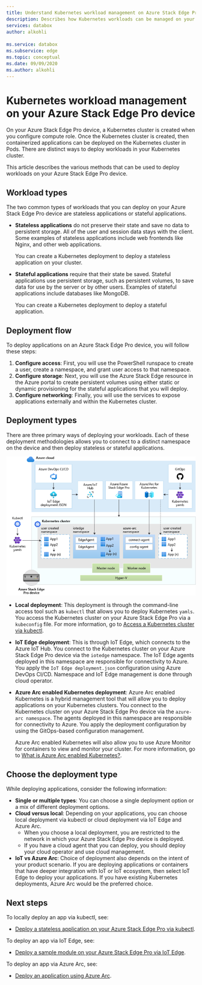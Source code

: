 ```yaml
---
title: Understand Kubernetes workload management on Azure Stack Edge Pro device| Microsoft Docs
description: Describes how Kubernetes workloads can be managed on your Azure Stack Edge Pro device.
services: databox
author: alkohli

ms.service: databox
ms.subservice: edge
ms.topic: conceptual
ms.date: 09/09/2020
ms.author: alkohli
---
```


# Kubernetes workload management on your Azure Stack Edge Pro device

On your Azure Stack Edge Pro device, a Kubernetes cluster is created when you configure compute role. Once the Kubernetes cluster is created, then containerized applications can be deployed on the Kubernetes cluster in Pods. There are distinct ways to deploy workloads in your Kubernetes cluster. 

This article describes the various methods that can be used to deploy workloads on your Azure Stack Edge Pro device.

## Workload types

The two common types of workloads that you can deploy on your Azure Stack Edge Pro device are stateless applications or stateful applications.

- **Stateless applications** do not preserve their state and save no data to persistent storage. All of the user and session data stays with the client. Some examples of stateless applications include web frontends like Nginx, and other web applications.

    You can create a Kubernetes deployment to deploy a stateless application on your cluster. 

- **Stateful applications** require that their state be saved. Stateful applications use persistent storage, such as persistent volumes, to save data for use by the server or by other users. Examples of stateful applications include databases like MongoDB.

    You can create a Kubernetes deployment to deploy a stateful application. 

## Deployment flow

To deploy applications on an Azure Stack Edge Pro device, you will follow these steps: 
 
1. **Configure access**: First, you will use the PowerShell runspace to create a user, create a namespace, and grant user access to that namespace.
2. **Configure storage**: Next, you will use the Azure Stack Edge resource in the Azure portal to create persistent volumes using either static or dynamic provisioning for the stateful applications that you will deploy.
3. **Configure networking**: Finally, you will use the services to expose applications externally and within the Kubernetes cluster.
 
## Deployment types

There are three primary ways of deploying your workloads. Each of these deployment methodologies allows you to connect to a distinct namespace on the device and then deploy stateless or stateful applications.

![Kubernetes workload deployment](./media/azure-stack-edge-gpu-kubernetes-workload-management/kubernetes-workload-management-1.png)

- **Local deployment**: This deployment is through the command-line access tool such as `kubectl` that allows you to deploy Kubernetes `yamls`. You access the Kubernetes cluster on your Azure Stack Edge Pro via a `kubeconfig` file. For more information, go to [Access a Kubernetes cluster via kubectl](azure-stack-edge-gpu-create-kubernetes-cluster.md).

- **IoT Edge deployment**: This is through IoT Edge, which connects to the Azure IoT Hub. You connect to the Kubernetes cluster on your Azure Stack Edge Pro device via the `iotedge` namespace. The IoT Edge agents deployed in this namespace are responsible for connectivity to Azure. You apply the `IoT Edge deployment.json` configuration using Azure DevOps CI/CD. Namespace and IoT Edge management is done through cloud operator.

- **Azure Arc enabled Kubernetes deployment**: Azure Arc enabled Kubernetes is a hybrid management tool that will allow you to deploy applications on your Kubernetes clusters. You connect to the Kubernetes cluster on your Azure Stack Edge Pro device via the `azure-arc namespace`. The agents deployed in this namespace are responsible for connectivity to Azure. You apply the deployment configuration by using the GitOps-based configuration management. 
    
    Azure Arc enabled Kubernetes will also allow you to use Azure Monitor for containers to view and monitor your cluster. For more information, go to [What is Azure Arc enabled Kubernetes?](https://docs.microsoft.com/azure/azure-arc/kubernetes/overview).

## Choose the deployment type

While deploying applications, consider the following information:

- **Single or multiple types**: You can choose a single deployment option or a mix of different deployment options.
- **Cloud versus local**: Depending on your applications, you can choose local deployment via kubectl or cloud deployment via IoT Edge and Azure Arc. 
    - When you choose a local deployment, you are restricted to the network in which your Azure Stack Edge Pro device is deployed.
    - If you have a cloud agent that you can deploy, you should deploy your cloud operator and use cloud management.
- **IoT vs Azure Arc**: Choice of deployment also depends on the intent of your product scenario. If you are deploying applications or containers that have deeper integration with IoT or IoT ecosystem, then select IoT Edge to deploy your applications. If you have existing Kubernetes deployments, Azure Arc would be the preferred choice.


## Next steps

To locally deploy an app via kubectl, see:

- [Deploy a stateless application on your Azure Stack Edge Pro via kubectl](azure-stack-edge-j-series-deploy-stateless-application-kubernetes.md).

To deploy an app via IoT Edge, see:

- [Deploy a sample module on your Azure Stack Edge Pro via IoT Edge](azure-stack-edge-gpu-deploy-sample-module.md).

To deploy an app via Azure Arc, see:

- [Deploy an application using Azure Arc](azure-stack-edge-gpu-deploy-arc-kubernetes-cluster.md).
